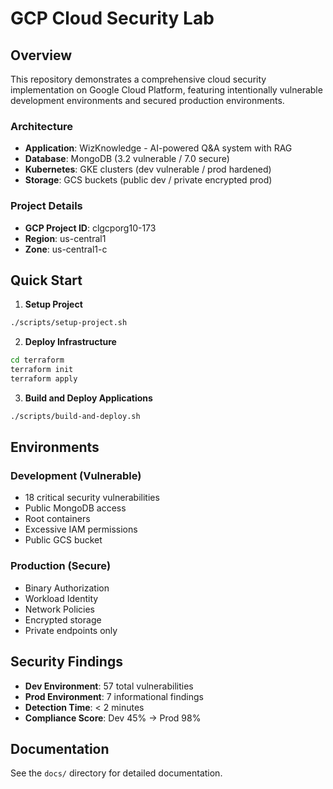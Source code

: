 # GCP Cloud Security Lab

## Overview
This repository demonstrates a comprehensive cloud security implementation on Google Cloud Platform, featuring intentionally vulnerable development environments and secured production environments.

### Architecture
- **Application**: WizKnowledge - AI-powered Q&A system with RAG
- **Database**: MongoDB (3.2 vulnerable / 7.0 secure)
- **Kubernetes**: GKE clusters (dev vulnerable / prod hardened)
- **Storage**: GCS buckets (public dev / private encrypted prod)

### Project Details
- **GCP Project ID**: clgcporg10-173
- **Region**: us-central1
- **Zone**: us-central1-c

## Quick Start

1. **Setup Project**
```bash
./scripts/setup-project.sh
```

2. **Deploy Infrastructure**
```bash
cd terraform
terraform init
terraform apply
```

3. **Build and Deploy Applications**
```bash
./scripts/build-and-deploy.sh
```

## Environments

### Development (Vulnerable)
- 18 critical security vulnerabilities
- Public MongoDB access
- Root containers
- Excessive IAM permissions
- Public GCS bucket

### Production (Secure)
- Binary Authorization
- Workload Identity
- Network Policies
- Encrypted storage
- Private endpoints only

## Security Findings
- **Dev Environment**: 57 total vulnerabilities
- **Prod Environment**: 7 informational findings
- **Detection Time**: < 2 minutes
- **Compliance Score**: Dev 45% → Prod 98%

## Documentation
See the `docs/` directory for detailed documentation.
